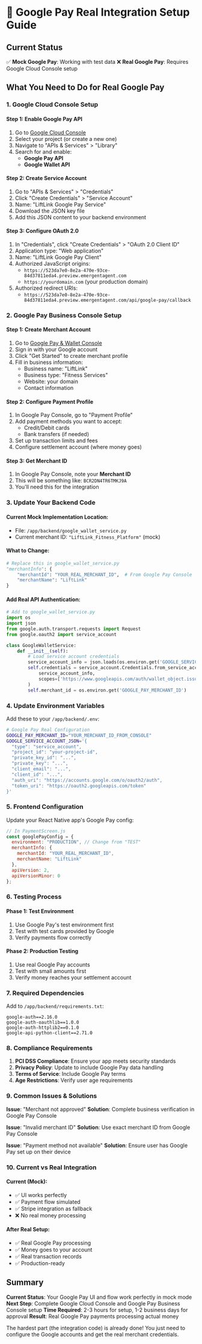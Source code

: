 # 🔧 Google Pay Real Integration Setup Guide

## Current Status
✅ **Mock Google Pay**: Working with test data
❌ **Real Google Pay**: Requires Google Cloud Console setup

## What You Need to Do for Real Google Pay

### 1. **Google Cloud Console Setup**

#### Step 1: Enable Google Pay API
1. Go to [Google Cloud Console](https://console.cloud.google.com/)
2. Select your project (or create a new one)
3. Navigate to "APIs & Services" > "Library"
4. Search for and enable:
   - **Google Pay API**
   - **Google Wallet API**

#### Step 2: Create Service Account
1. Go to "APIs & Services" > "Credentials"
2. Click "Create Credentials" > "Service Account"
3. Name: "LiftLink Google Pay Service"
4. Download the JSON key file
5. Add this JSON content to your backend environment

#### Step 3: Configure OAuth 2.0
1. In "Credentials", click "Create Credentials" > "OAuth 2.0 Client ID"
2. Application type: "Web application"
3. Name: "LiftLink Google Pay Client"
4. Authorized JavaScript origins:
   - `https://523da7e0-8e2a-470e-93ce-84d37811eda4.preview.emergentagent.com`
   - `https://yourdomain.com` (your production domain)
5. Authorized redirect URIs:
   - `https://523da7e0-8e2a-470e-93ce-84d37811eda4.preview.emergentagent.com/api/google-pay/callback`

### 2. **Google Pay Business Console Setup**

#### Step 1: Create Merchant Account
1. Go to [Google Pay & Wallet Console](https://pay.google.com/business/console/)
2. Sign in with your Google account
3. Click "Get Started" to create merchant profile
4. Fill in business information:
   - Business name: "LiftLink"
   - Business type: "Fitness Services"
   - Website: your domain
   - Contact information

#### Step 2: Configure Payment Profile
1. In Google Pay Console, go to "Payment Profile"
2. Add payment methods you want to accept:
   - Credit/Debit cards
   - Bank transfers (if needed)
3. Set up transaction limits and fees
4. Configure settlement account (where money goes)

#### Step 3: Get Merchant ID
1. In Google Pay Console, note your **Merchant ID**
2. This will be something like: `BCR2DN4TR6TMKJ9A`
3. You'll need this for the integration

### 3. **Update Your Backend Code**

#### Current Mock Implementation Location:
- File: `/app/backend/google_wallet_service.py`
- Current merchant ID: `"LiftLink_Fitness_Platform"` (mock)

#### What to Change:
```python
# Replace this in google_wallet_service.py
"merchantInfo": {
    "merchantId": "YOUR_REAL_MERCHANT_ID",  # From Google Pay Console
    "merchantName": "LiftLink"
}
```

#### Add Real API Authentication:
```python
# Add to google_wallet_service.py
import os
import json
from google.auth.transport.requests import Request
from google.oauth2 import service_account

class GoogleWalletService:
    def __init__(self):
        # Load service account credentials
        service_account_info = json.loads(os.environ.get('GOOGLE_SERVICE_ACCOUNT_JSON'))
        self.credentials = service_account.Credentials.from_service_account_info(
            service_account_info,
            scopes=['https://www.googleapis.com/auth/wallet_object.issuer']
        )
        self.merchant_id = os.environ.get('GOOGLE_PAY_MERCHANT_ID')
```

### 4. **Update Environment Variables**

Add these to your `/app/backend/.env`:
```bash
# Google Pay Real Configuration
GOOGLE_PAY_MERCHANT_ID="YOUR_MERCHANT_ID_FROM_CONSOLE"
GOOGLE_SERVICE_ACCOUNT_JSON='{
  "type": "service_account",
  "project_id": "your-project-id",
  "private_key_id": "...",
  "private_key": "...",
  "client_email": "...",
  "client_id": "...",
  "auth_uri": "https://accounts.google.com/o/oauth2/auth",
  "token_uri": "https://oauth2.googleapis.com/token"
}'
```

### 5. **Frontend Configuration**

Update your React Native app's Google Pay config:
```javascript
// In PaymentScreen.js
const googlePayConfig = {
  environment: "PRODUCTION", // Change from "TEST"
  merchantInfo: {
    merchantId: "YOUR_REAL_MERCHANT_ID",
    merchantName: "LiftLink"
  },
  apiVersion: 2,
  apiVersionMinor: 0
};
```

### 6. **Testing Process**

#### Phase 1: Test Environment
1. Use Google Pay's test environment first
2. Test with test cards provided by Google
3. Verify payments flow correctly

#### Phase 2: Production Testing
1. Use real Google Pay accounts
2. Test with small amounts first
3. Verify money reaches your settlement account

### 7. **Required Dependencies**

Add to `/app/backend/requirements.txt`:
```
google-auth==2.16.0
google-auth-oauthlib==1.0.0
google-auth-httplib2==0.1.0
google-api-python-client==2.71.0
```

### 8. **Compliance Requirements**

1. **PCI DSS Compliance**: Ensure your app meets security standards
2. **Privacy Policy**: Update to include Google Pay data handling
3. **Terms of Service**: Include Google Pay terms
4. **Age Restrictions**: Verify user age requirements

### 9. **Common Issues & Solutions**

**Issue**: "Merchant not approved"
**Solution**: Complete business verification in Google Pay Console

**Issue**: "Invalid merchant ID"
**Solution**: Use exact merchant ID from Google Pay Console

**Issue**: "Payment method not available"
**Solution**: Ensure user has Google Pay set up on their device

### 10. **Current vs Real Integration**

#### Current (Mock):
- ✅ UI works perfectly
- ✅ Payment flow simulated
- ✅ Stripe integration as fallback
- ❌ No real money processing

#### After Real Setup:
- ✅ Real Google Pay processing
- ✅ Money goes to your account
- ✅ Real transaction records
- ✅ Production-ready

## Summary

**Current Status**: Your Google Pay UI and flow work perfectly in mock mode
**Next Step**: Complete Google Cloud Console and Google Pay Business Console setup
**Time Required**: 2-3 hours for setup, 1-2 business days for approval
**Result**: Real Google Pay payments processing actual money

The hardest part (the integration code) is already done! You just need to configure the Google accounts and get the real merchant credentials.